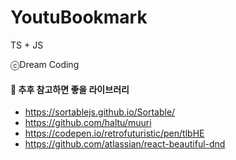 <h1>YoutuBookmark</h1> 
<p>TS + JS</p>
<footer>ⓒDream Coding</footer>

<h4>🎨 추후 참고하면 좋을 라이브러리</h4>

- https://sortablejs.github.io/Sortable/
- https://github.com/haltu/muuri
- https://codepen.io/retrofuturistic/pen/tlbHE
- https://github.com/atlassian/react-beautiful-dnd